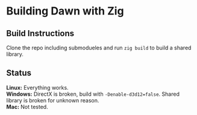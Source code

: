 # Building Dawn with Zig
## Build Instructions
Clone the repo including submodueles and run `zig build` to build a shared library.
## Status
**Linux:** Everything works.  
**Windows:** DirectX is broken, build with `-Denable-d3d12=false`. Shared library is broken for unknown reason.  
**Mac:** Not tested.
